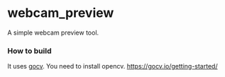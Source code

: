 # webcam_preview
A simple webcam preview tool.

### How to build

It uses [gocv](https://gocv.io). You need to install opencv.
https://gocv.io/getting-started/